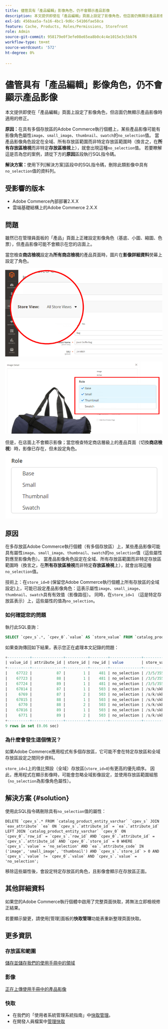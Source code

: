 ```yaml
---
title: 儘管具有「產品編輯」影像角色，仍不會顯示產品影像
description: 本文提供即使在「產品編輯」頁面上設定了影像角色，但店面仍無顯示產品影像時適用的修正。
exl-id: 456baa5a-fa16-4bc1-9d6c-54106fae58ca
feature: Cache, Products, Roles/Permissions, Storefront
role: Admin
source-git-commit: 958179e0f3efe08e65ea8b0c4c4e1015e3c5bb76
workflow-type: tm+mt
source-wordcount: '572'
ht-degree: 0%

---
```


# 儘管具有「產品編輯」影像角色，仍不會顯示產品影像

本文提供即使在「產品編輯」頁面上設定了影像角色，但店面仍無顯示產品影像時適用的修正。

**原因：**&#x200B;在具有多個存放區的Adobe Commerce執行個體上，某些產品影像可能有影像角色屬性`image`、`small_image`、`thumbnail`、`swatch`的`no_selection`值。 當產品影像角色設定在全域、所有存放區範圍而非特定存放區範圍時（換言之，在&#x200B;**所有存放區檢視**&#x200B;而非特定&#x200B;**存放區檢視**&#x200B;上），就會出現這種`no_selection`值。 若要瞭解這是否為您的案例，請從下方的&#x200B;**原因**&#x200B;區段執行SQL指令碼。

**解決方案：**&#x200B;使用下列[解決方案]區段中的SQL指令碼，刪除此類影像中具有`no_selection`值的資料列。

## 受影響的版本

* Adobe Commerce內部部署2.X.X
* 雲端基礎結構上的Adobe Commerce 2.X.X

## 問題

雖然已在管理員面板的「產品」頁面上正確設定影像角色（基底、小圖、縮圖、色票），但產品影像可能不會顯示在您的店面上。

當您檢查&#x200B;**商店檢視**&#x200B;設定為&#x200B;**所有商店檢視**&#x200B;的產品頁面時，圖片在&#x200B;**影像詳細資料**&#x200B;熒幕上設定了角色。

![all_store_views.png](assets/all_store_views.png)

![image_roles.png](assets/image_roles.png)

但是，在店面上不會顯示影像；當您檢查特定商店層級上的產品頁面（切換&#x200B;**商店檢視**）時，影像已存在，但未設定角色。

![image_roles_not_set.png](assets/image_roles_not_set.png)

## 原因

在多存放區Adobe Commerce執行個體（有多個存放區）上，某些產品影像可能具有屬性`image`、`small_image`、`thumbnail`、`swatch`的`no_selection`值（這些屬性對應至影像角色）。 當產品影像角色設定在全域、所有存放區範圍而非特定存放區範圍時（換言之，在&#x200B;**所有存放區檢視**&#x200B;而非特定&#x200B;**存放區檢視**&#x200B;上），就會出現這種`no_selection`值。

技術上：在`store_id=0` (保留您Adobe Commerce執行個體上所有存放區的全域設定)上，可能已設定產品影像角色：這表示屬性`image`、`small_image`、`thumbnail`、`swatch`具有有效值（影像路徑）。 同時，在`store_id=1` （這是特定存放區表示）上，這些屬性的值為`no_selection`。

### 如何確認您的問題

執行此SQL查詢：

```sql
SELECT `cpev_s`.*, `cpev_0`.`value` AS `store_value` FROM `catalog_product_entity_varchar` `cpev_s` JOIN `eav_attribute` `ea` ON `cpev_s`.`attribute_id` = `ea`.`attribute_id` LEFT JOIN `catalog_product_entity_varchar` `cpev_0` ON `cpev_0`.`row_id` = `cpev_s`.`row_id` AND `cpev_0`.`attribute_id` = `cpev_s`.`attribute_id` AND `cpev_0`.`store_id` = 0 WHERE `cpev_s`.`value` = 'no_selection' AND `ea`.`attribute_code` IN ('image', 'small_image', 'thumbnail') AND `cpev_s`.`store_id` > 0 AND `cpev_s`.`value` != `cpev_0`.`value` AND `cpev_s`.`value` = 'no_selection';
```

如果查詢傳回如下結果，表示您正在處理本文記錄的問題：

```sql
+----------+--------------+----------+--------+--------------+----------------------------+
| value_id | attribute_id | store_id | row_id | value        | store_value                |
+----------+--------------+----------+--------+--------------+----------------------------+
|    67722 |           87 |        1 |    481 | no_selection | /3/5/355sss1_main.jpg      |
|    67723 |           88 |        1 |    481 | no_selection | /3/5/355sss1_main.jpg      |
|    67724 |           89 |        1 |    481 | no_selection | /3/5/355sss1_main.jpg      |
|    67814 |           87 |        1 |    503 | no_selection | /s/k/skb2031_main.jpg      |
|     6769 |           87 |        2 |    503 | no_selection | /s/k/skb2031_main.jpg      |
|    67815 |           88 |        1 |    503 | no_selection | /s/k/skb2031_main.jpg      |
|     6770 |           88 |        2 |    503 | no_selection | /s/k/skb2031_main.jpg      |
|    67816 |           89 |        1 |    503 | no_selection | /s/k/skb2031_main.jpg      |
|     6771 |           89 |        2 |    503 | no_selection | /s/k/skb2031_main.jpg      |
+----------+--------------+----------+--------+--------------+----------------------------+
9 rows in set (0.06 sec)
```

### 為什麼會發生這個情況？

如果Adobe Commerce應用程式有多個存放區，它可能不會在特定存放區和全域存放區設定之間同步資料。

`store_id=1`上的值比預設（全域）存放區(`store_id=0`)有更高的優先順序。 因此，應用程式在顯示影像時，可能會忽略全域影像設定，並使用存放區範圍組態（`no_selection`為影像角色屬性）。

## 解決方案 {#solution}

使用此SQL指令碼刪除具有`no_selection`值的屬性：

```
DELETE `cpev_s`.* FROM `catalog_product_entity_varchar` `cpev_s` JOIN `eav_attribute` `ea` ON `cpev_s`.`attribute_id` = `ea`.`attribute_id` LEFT JOIN `catalog_product_entity_varchar` `cpev_0` ON `cpev_0`.`row_id` = `cpev_s`.`row_id` AND `cpev_0`.`attribute_id` = `cpev_s`.`attribute_id` AND `cpev_0`.`store_id` = 0 WHERE `cpev_s`.`value` = 'no_selection' AND `ea`.`attribute_code` IN ('image', 'small_image', 'thumbnail') AND `cpev_s`.`store_id` > 0 AND `cpev_s`.`value` != `cpev_0`.`value` AND `cpev_s`.`value` = 'no_selection';
```

移除這些屬性後，會設定特定存放區的角色，且影像會顯示在存放區正面。

## 其他詳細資料

如果您的Adobe Commerce執行個體中啟用了完整頁面快取，將無法立即檢視修正結果。

若要顯示變更，請使用[管理]面板的&#x200B;**快取管理**&#x200B;功能表重新整理頁面快取。

## 更多資訊

### 存放區和範圍

[儲存並儲存我們的使用手冊中的領域](/docs/commerce-admin/stores-sales/site-store/stores.html)

### 影像

[正在上傳使用手冊中的產品影像](/docs/commerce-admin/catalog/products/digital-assets/product-image.html#upload-an-image)

### 快取

* 在我們的「使用者系統管理系統指南」中[快取管理](/docs/commerce-admin/systems/tools/cache-management.html)。
* 在開發人員檔案中[管理快取](/docs/commerce-operations/configuration-guide/cli/manage-cache.html)